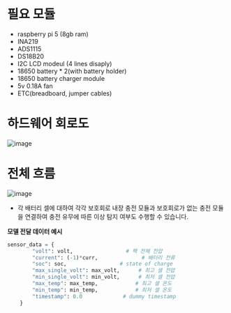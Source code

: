 # 필요 모듈
- raspberry pi 5 (8gb ram)
- INA219
- ADS1115
- DS18B20
- I2C LCD modeul (4 lines disaply)
- 18650 battery * 2(with battery holder)
- 18650 battery charger module
- 5v 0.18A fan
- ETC(breadboard, jumper cables)

# 하드웨어 회로도
![image](https://github.com/user-attachments/assets/950061c3-3af0-4ccb-801c-c9dbdef986f8)


# 전체 흐름
![image](https://github.com/user-attachments/assets/ca57f9e3-009f-45e2-b124-6e7eb161cfe3)

- 각 배터리 셀에 대하여 각각 보호회로 내장 충전 모듈과 보호회로가 없는 충전 모듈을 연결하여 충전 유무에 따른 이상 탐지 여부도 수행할 수 있습니다.
  
**모델 전달 데이터 예시**
```python
sensor_data = {
        "volt": volt,                 # 팩 전체 전압
        "current": (-1)*curr,              # 배터리 전류
        "soc": soc,                 # state of charge
        "max_single_volt": max_volt,      # 최고 셀 전압
        "min_single_volt": min_volt,      # 최저 셀 전압
        "max_temp": max_temp,            # 최고 셀 온도
        "min_temp": min_temp,            # 최저 셀 온도
        "timestamp": 0.0             # dummy timestamp
    }
```
